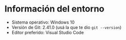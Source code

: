# Información del entorno

- Sistema operativo: Windows 10
- Versión de Git: 2.41.0 (usá la que te dio `git --version`)
- Editor preferido: Visual Studio Code
